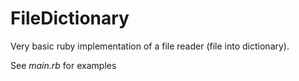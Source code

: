 # FileDictionary

Very basic ruby implementation of a file reader (file into dictionary).

See *main.rb* for examples
